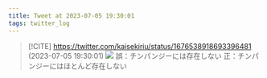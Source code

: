 ```yaml
---
title: Tweet at 2023-07-05 19:30:01
tags: twitter_log
---
```


> [!CITE] https://twitter.com/kaisekiriu/status/1676538918693396481 (2023-07-05 19:30:01)
> ![](https://twitter.com/kaisekiriu/status/1676538918693396481)
> 誤：チンパンジーには存在しない
> 正：チンパンジーにはほとんど存在しない

